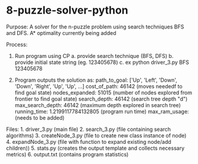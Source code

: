 # 8-puzzle-solver-python
Purpose: A solver for the n-puzzle problem using search techniques BFS and DFS. A* optimality currently being added

Process: 
  1. Run program using CP
    a. provide search technique (BFS, DFS) 
    b. provide initial state string (eg. 123405678)
    c. ex python driver_3.py BFS 123405678
    
  2. Program outputs the solution as: 
    path_to_goal: ['Up', 'Left', 'Down', 'Down', 'Right', 'Up', 'Up', ...]
    cost_of_path: 46142 (moves neededf to find goal state)
    nodes_expanded: 51015 (number of nodes explored from frontier to find goal state)
    search_depth: 46142 (search tree depth "d")
    max_search_depth: 46142 (maximum depth explored in search tree)
    running_time: 1.2199117784132805 (program run time)
    max_ram_usage: (needs to be added)
    
  Files:
    1. driver_3.py (main file)
    2. search_3.py (file containing search algorithms)
    3. createNode_3.py (file to create new class instance of node)
    4. expandNode_3.py (file with function to expand existing node/add children))
    5. stats.py (creates the output template and collects necessary metrics)
    6. output.txt (contains program statistics)

